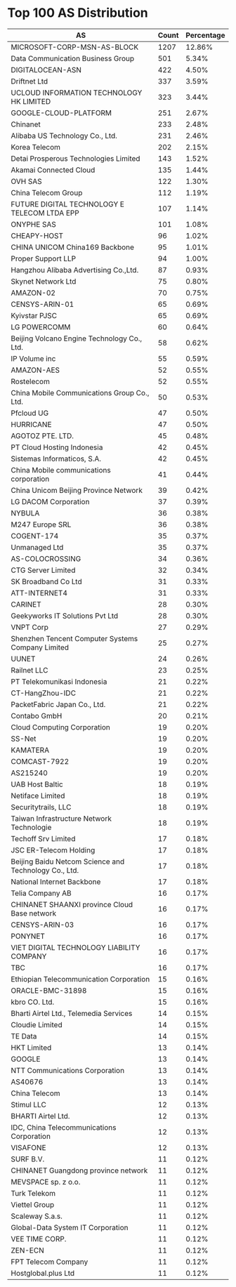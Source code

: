 # Top 100 AS Distribution
| AS | Count | Percentage |
|----|----|----|
| MICROSOFT-CORP-MSN-AS-BLOCK | 1207 | 12.86% |
| Data Communication Business Group | 501 | 5.34% |
| DIGITALOCEAN-ASN | 422 | 4.50% |
| Driftnet Ltd | 337 | 3.59% |
| UCLOUD INFORMATION TECHNOLOGY HK LIMITED | 323 | 3.44% |
| GOOGLE-CLOUD-PLATFORM | 251 | 2.67% |
| Chinanet | 233 | 2.48% |
| Alibaba US Technology Co., Ltd. | 231 | 2.46% |
| Korea Telecom | 202 | 2.15% |
| Detai Prosperous Technologies Limited | 143 | 1.52% |
| Akamai Connected Cloud | 135 | 1.44% |
| OVH SAS | 122 | 1.30% |
| China Telecom Group | 112 | 1.19% |
| FUTURE DIGITAL TECHNOLOGY E TELECOM LTDA EPP | 107 | 1.14% |
| ONYPHE SAS | 101 | 1.08% |
| CHEAPY-HOST | 96 | 1.02% |
| CHINA UNICOM China169 Backbone | 95 | 1.01% |
| Proper Support LLP | 94 | 1.00% |
| Hangzhou Alibaba Advertising Co.,Ltd. | 87 | 0.93% |
| Skynet Network Ltd | 75 | 0.80% |
| AMAZON-02 | 70 | 0.75% |
| CENSYS-ARIN-01 | 65 | 0.69% |
| Kyivstar PJSC | 65 | 0.69% |
| LG POWERCOMM | 60 | 0.64% |
| Beijing Volcano Engine Technology Co., Ltd. | 58 | 0.62% |
| IP Volume inc | 55 | 0.59% |
| AMAZON-AES | 52 | 0.55% |
| Rostelecom | 52 | 0.55% |
| China Mobile Communications Group Co., Ltd. | 50 | 0.53% |
| Pfcloud UG | 47 | 0.50% |
| HURRICANE | 47 | 0.50% |
| AGOTOZ PTE. LTD. | 45 | 0.48% |
| PT Cloud Hosting Indonesia | 42 | 0.45% |
| Sistemas Informaticos, S.A. | 42 | 0.45% |
| China Mobile communications corporation | 41 | 0.44% |
| China Unicom Beijing Province Network | 39 | 0.42% |
| LG DACOM Corporation | 37 | 0.39% |
| NYBULA | 36 | 0.38% |
| M247 Europe SRL | 36 | 0.38% |
| COGENT-174 | 35 | 0.37% |
| Unmanaged Ltd | 35 | 0.37% |
| AS-COLOCROSSING | 34 | 0.36% |
| CTG Server Limited | 32 | 0.34% |
| SK Broadband Co Ltd | 31 | 0.33% |
| ATT-INTERNET4 | 31 | 0.33% |
| CARINET | 28 | 0.30% |
| Geekyworks IT Solutions Pvt Ltd | 28 | 0.30% |
| VNPT Corp | 27 | 0.29% |
| Shenzhen Tencent Computer Systems Company Limited | 25 | 0.27% |
| UUNET | 24 | 0.26% |
| Railnet LLC | 23 | 0.25% |
| PT Telekomunikasi Indonesia | 21 | 0.22% |
| CT-HangZhou-IDC | 21 | 0.22% |
| PacketFabric Japan Co., Ltd. | 21 | 0.22% |
| Contabo GmbH | 20 | 0.21% |
| Cloud Computing Corporation | 19 | 0.20% |
| SS-Net | 19 | 0.20% |
| KAMATERA | 19 | 0.20% |
| COMCAST-7922 | 19 | 0.20% |
| AS215240 | 19 | 0.20% |
| UAB Host Baltic | 18 | 0.19% |
| Netiface Limited | 18 | 0.19% |
| Securitytrails, LLC | 18 | 0.19% |
| Taiwan Infrastructure Network Technologie | 18 | 0.19% |
| Techoff Srv Limited | 17 | 0.18% |
| JSC ER-Telecom Holding | 17 | 0.18% |
| Beijing Baidu Netcom Science and Technology Co., Ltd. | 17 | 0.18% |
| National Internet Backbone | 17 | 0.18% |
| Telia Company AB | 16 | 0.17% |
| CHINANET SHAANXI province Cloud Base network | 16 | 0.17% |
| CENSYS-ARIN-03 | 16 | 0.17% |
| PONYNET | 16 | 0.17% |
| VIET DIGITAL TECHNOLOGY LIABILITY COMPANY | 16 | 0.17% |
| TBC | 16 | 0.17% |
| Ethiopian Telecommunication Corporation | 15 | 0.16% |
| ORACLE-BMC-31898 | 15 | 0.16% |
| kbro CO. Ltd. | 15 | 0.16% |
| Bharti Airtel Ltd., Telemedia Services | 14 | 0.15% |
| Cloudie Limited | 14 | 0.15% |
| TE Data | 14 | 0.15% |
| HKT Limited | 13 | 0.14% |
| GOOGLE | 13 | 0.14% |
| NTT Communications Corporation | 13 | 0.14% |
| AS40676 | 13 | 0.14% |
| China Telecom | 13 | 0.14% |
| Stimul LLC | 12 | 0.13% |
| BHARTI Airtel Ltd. | 12 | 0.13% |
| IDC, China Telecommunications Corporation | 12 | 0.13% |
| VISAFONE | 12 | 0.13% |
| SURF B.V. | 11 | 0.12% |
| CHINANET Guangdong province network | 11 | 0.12% |
| MEVSPACE sp. z o.o. | 11 | 0.12% |
| Turk Telekom | 11 | 0.12% |
| Viettel Group | 11 | 0.12% |
| Scaleway S.a.s. | 11 | 0.12% |
| Global-Data System IT Corporation | 11 | 0.12% |
| VEE TIME CORP. | 11 | 0.12% |
| ZEN-ECN | 11 | 0.12% |
| FPT Telecom Company | 11 | 0.12% |
| Hostglobal.plus Ltd | 11 | 0.12% |
